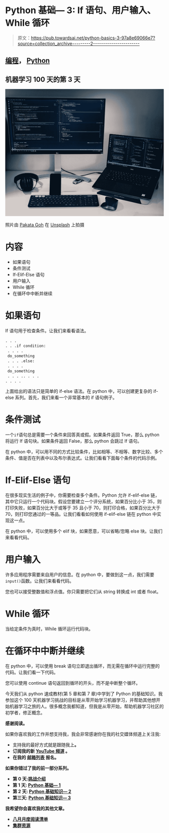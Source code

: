 # Python 基础— 3: If 语句、用户输入、While 循环

> 原文：<https://pub.towardsai.net/python-basics-3-97a8e69066e7?source=collection_archive---------2----------------------->

## [编程](https://towardsai.net/p/category/programming)， [Python](https://towardsai.net/p/category/programming/python)

## 机器学习 100 天的第 3 天

![](img/0e8e3937b42c750eae4ea758f6fbebc5.png)

照片由 [Pakata Goh](https://unsplash.com/@pakata?utm_source=medium&utm_medium=referral) 在 [Unsplash](https://unsplash.com?utm_source=medium&utm_medium=referral) 上拍摄

# 内容

*   如果语句
*   条件测试
*   If-Elif-Else 语句
*   用户输入
*   While 循环
*   在循环中中断并继续

# 如果语句

If 语句用于检查条件。让我们来看看语法。

```
. . .
. . .if condition:
 . . . .
 do_something
 . . . .else:
 . . . .
 do_something
 . . . .. . . .
. . . .
```

上面给出的语法只是简单的 if-else 语法。在 python 中，可以创建更复杂的 if-else 系列。首先，我们来看一个非常基本的 if 语句例子。

# 条件测试

一个`if`语句总是需要一个条件来回答真或假。如果条件返回 True，那么 python 将运行 If 语句块。如果条件返回 False，那么 python 会跳过 If 语句。

在 python 中，可以用不同的方式比较条件，比如相等、不相等、数字比较、多个条件、值是否在列表中以及布尔表达式。让我们看看下面每个条件的代码示例。

# If-Elif-Else 语句

在很多现实生活的例子中，你需要检查多个条件。Python 允许 if-elif-else 链，其中它只运行一个代码块。假设您要建立一个评分系统，如果百分比小于 35，则打印失败，如果百分比大于或等于 35 且小于 70，则打印合格，如果百分比大于 70，则打印您通过的一等品。让我们看看如何使用 if-elif-else 链在 python 中实现这一点。

在 python 中，可以使用多个 elif 块，如果愿意，可以省略/忽略 else 块。让我们来看看代码。

# 用户输入

许多应用程序需要来自用户的信息。在 python 中，要做到这一点，我们需要`input()`函数。让我们来看看代码。

您也可以接受整数值和浮点值。你只需要把它们从 string 转换成 int 或者 float。

# While 循环

当给定条件为真时，While 循环运行代码块。

# 在循环中中断并继续

在 python 中，可以使用 break 语句立即退出循环，而无需在循环中运行完整的代码。让我们看一下代码。

您可以使用 continue 语句返回到循环的开头，而不是中断整个循环。

今天我们从 python 速成教材(第 5 章和第 7 章)中学到了 Python 的基础知识。我参加这个 100 天机器学习挑战的目标是从零开始学习机器学习，并帮助其他想开始机器学习之旅的人。很多概念我都知道，但我是从零开始，帮助机器学习社区的初学者，修正概念。

**感谢阅读。**

如果你喜欢我的工作并想支持我，我会非常感谢你在我的社交媒体频道上关注我:

*   支持我的最好方式就是跟随我上[](/@durgeshsamariya)**。**
*   **订阅我的新 [**YouTube 频道**](https://www.youtube.com/c/themlphdstudent) 。**
*   **在我的 [**邮箱列表**](https://tinyletter.com/themlphdstudent) 报名。**

**如果你错过了我的前一部分系列。**

*   **第 0 天:[挑战介绍](https://medium.com/@durgeshsamariya/100-days-of-machine-learning-code-a9074e1c42c3)**
*   **第 1 天: [Python 基础— 1](https://medium.com/the-innovation/python-basics-variables-data-types-and-list-59cea3dfe10f)**
*   **第 2 天: [Python 基础知识— 2](https://towardsdatascience.com/python-basics-2-working-with-list-tuples-dictionaries-871c6c01bb51)**
*   **第三天: [Python 基础知识— 3](https://medium.com/towards-artificial-intelligence/python-basics-3-97a8e69066e7)**

**我希望你会喜欢我的其他文章。**

*   **[八月月度阅读清单](https://medium.com/@durgeshsamariya/august-2020-monthly-machine-learning-reading-list-by-durgesh-samariya-20028aa1d5cc)**
*   **[集群资源](https://medium.com/towards-artificial-intelligence/a-curated-list-of-clustering-resources-fe355e0e058e)**